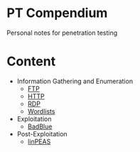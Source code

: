 # PT Compendium
Personal notes for penetration testing

# Content
- Information Gathering and Enumeration
  - [FTP](/Information%20Gathering%20and%20Enumeration/FTP.md)
  - [HTTP](/Information%20Gathering%20and%20Enumeration/HTTP.md)
  - [RDP](/Information%20Gathering%20and%20Enumeration/RDP.md)
  - [Wordlists](/Information%20Gathering%20and%20Enumeration/Wordlists.md)
- Exploitation
  - [BadBlue](/Exploitation/BadBlue.md)
- Post-Exploitation
  - [linPEAS](/Post-Exploitation/linPEAS.md)
